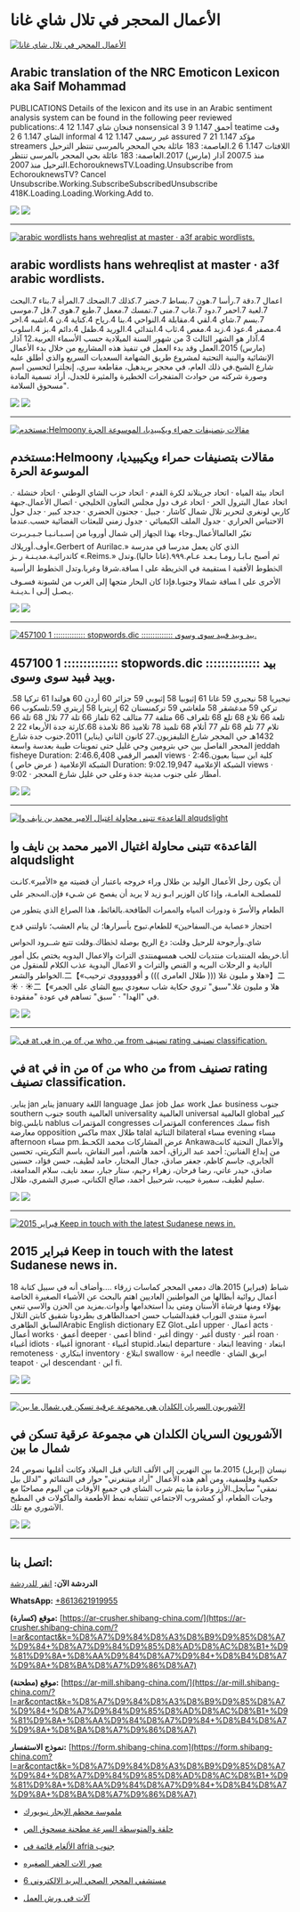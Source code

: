 # الأعمال المحجر في تلال شاي غانا

<a href="https://swt.shibang-china.com/?l=ar&img&k=%D8%A7%D9%84%D8%A3%D8%B9%D9%85%D8%A7%D9%84+%D8%A7%D9%84%D9%85%D8%AD%D8%AC%D8%B1+%D9%81%D9%8A+%D8%AA%D9%84%D8%A7%D9%84+%D8%B4%D8%A7%D9%8A+%D8%BA%D8%A7%D9%86%D8%A7" target="_blank">![الأعمال المحجر في تلال شاي غانا](http://static.shibang-china.com/all-800x300/223.jpg)</a>

## Arabic translation of the NRC Emoticon Lexicon aka Saif Mohammad
PUBLICATIONS   Details of the lexicon and its use in an Arabic sentiment analysis system can be found in the following peer reviewed publications:.فنجان شاي 1.147 12 4 nonsensical أحمق 1.147 9 3 teatime وقت الشاي 1.147 6 2 informal غير رسمي 1.147 12 4 assured مؤكد 1.147 21 7 streamers اللافتات 1.147 6 2.العاصمة: 183 عائلة بحي المحجر بالمرسى تنتظر الترحيل منذ 2007.5 آذار (مارس) 2017.العاصمة: 183 عائلة بحي المحجر بالمرسى تنتظر الترحيل منذ 2007.EchorouknewsTV.Loading.Unsubscribe from EchorouknewsTV? Cancel Unsubscribe.Working.SubscribeSubscribedUnsubscribe 418K.Loading.Loading.Working.Add to.


<a href="https://whatsapp.shibangsoft.com/WhatsApp.php" target="_blank" title="WhatsApp">![](http://static.shibang-china.com/icon/whatsapp.png)</a> <a href="https://swt.shibang-china.com/?l=ar&icon&k=%D8%A7%D9%84%D8%A3%D8%B9%D9%85%D8%A7%D9%84+%D8%A7%D9%84%D9%85%D8%AD%D8%AC%D8%B1+%D9%81%D9%8A+%D8%AA%D9%84%D8%A7%D9%84+%D8%B4%D8%A7%D9%8A+%D8%BA%D8%A7%D9%86%D8%A7" target="_blank">![](http://static.shibang-china.com/icon/chat-ar.png)</a>

---

<a href="https://swt.shibang-china.com/?l=ar&img&k=%D8%A7%D9%84%D8%A3%D8%B9%D9%85%D8%A7%D9%84+%D8%A7%D9%84%D9%85%D8%AD%D8%AC%D8%B1+%D9%81%D9%8A+%D8%AA%D9%84%D8%A7%D9%84+%D8%B4%D8%A7%D9%8A+%D8%BA%D8%A7%D9%86%D8%A7" target="_blank">![arabic wordlists hans wehreqlist at master · a3f arabic wordlists.](http://static.shibang-china.com/all-800x300/911.jpg)</a>

## arabic wordlists hans wehreqlist at master · a3f arabic wordlists.
اعمال 7.دقة 7.رأسا 7.ھون 7.بساط 7.خضر 7.كذلك 7.الضحك 7.المرأة 7.بناء 7.البحث 7.لعبة 7.احمر 7.دود 7.غاب 7.منى 7.تمسك 7.معمل 7.طبع 7.ھوى 7.قل 7.موسى 7.بسم 7.شاي 4.لقي 4.مقابلة 4.النواحي 4.بنا 4.رياح 4.كناية 4.ن 4.اشبه 4.احر 4.مصفر 4.عوذ 4.زبد 4.مغص 4.ثاب 4.ابتدائي 4.الوريد 4.طفل 4.دائم 4.بز 4.اسلوب 4.آذار هو الشهر الثالث 3 من شهور السنة الميلادية حسب الأسماء العربية.12 آذار (مارس) 2015.العمل وقد بدء العمل في تنفيذ هذه المشاريع من خلال بدء الأعمال الإنشائية والبنية التحتية لمشروع طريق الشهامة السعديات السريع والذي أطلق عليه شارع الشيخ.في ذلك العام، في محجر بريدهيل، مقاطعة سري، إنجلترا لتحسين اسم وصورة شركته من حوادث المتفجرات الخطيرة والمثيرة للجدل، أراد تسمية المادة &quot;مسحوق السلامة.


<a href="https://whatsapp.shibangsoft.com/WhatsApp.php" target="_blank" title="WhatsApp">![](http://static.shibang-china.com/icon/whatsapp.png)</a> <a href="https://swt.shibang-china.com/?l=ar&icon&k=%D8%A7%D9%84%D8%A3%D8%B9%D9%85%D8%A7%D9%84+%D8%A7%D9%84%D9%85%D8%AD%D8%AC%D8%B1+%D9%81%D9%8A+%D8%AA%D9%84%D8%A7%D9%84+%D8%B4%D8%A7%D9%8A+%D8%BA%D8%A7%D9%86%D8%A7" target="_blank">![](http://static.shibang-china.com/icon/chat-ar.png)</a>

---

<a href="https://swt.shibang-china.com/?l=ar&img&k=%D8%A7%D9%84%D8%A3%D8%B9%D9%85%D8%A7%D9%84+%D8%A7%D9%84%D9%85%D8%AD%D8%AC%D8%B1+%D9%81%D9%8A+%D8%AA%D9%84%D8%A7%D9%84+%D8%B4%D8%A7%D9%8A+%D8%BA%D8%A7%D9%86%D8%A7" target="_blank">![مستخدم:Helmoony مقالات بتصنيفات حمراء ويكيبيديا، الموسوعة الحرة](http://static.shibang-china.com/all-800x300/235.jpg)</a>

## مستخدم:Helmoony مقالات بتصنيفات حمراء ويكيبيديا، الموسوعة الحرة
.اتحاد بيئة المياه &middot; اتحاد جرينلاند لكرة القدم &middot; اتحاد حزب الشاي الوطني &middot; اتحاد خنشلة &middot; اتحاد عمال البترول الحر &middot; اتحاد غرف دول مجلس التعاون الخليجي &middot; اتصال الأعمال.جبهة كاربي لونغري لتحرير تلال شمال كاشار &middot; جبيل &middot; جحنون الحضري &middot; جدجد كبير &middot; جدل حول الاحتباس الحراري &middot; جدول الملف الكيميائي &middot; جدول زمني للبعثات الفضائية حسب.عندما تغيّر العالماﻷﻋﻤﺎل.وﺟﺎء ﺑﻬﺬا اﳉﻬﺎز إﻟﻰ ﺷﻤﺎل أوروﺑﺎ ﻣﻦ إﺳـﺒـﺎﻧـﻴـﺎ ﺟـﻴـﺮﺑـﺮت أوف.أورﻳﻼك«.Gerbert of Aurilac.» اﻟﺬي ﻛﺎن ﻳﻌﻤﻞ ﻣﺪرﺳﺎ ﻓﻲ ﻣﺪرﺳﺔ ﻛﺎﺗﺪراﺋﻴـﺔ.ﻣﺪﻳـﻨـﺔ ر ـﺰ «.Reims.» ﺛﻢ أﺻﺒﺢ ﺑـﺎﺑـﺎ روﻣـﺎ ﺑـﻌـﺪ ﻋـﺎم.٩٩٩.(ﻏﺎﻧﺎ ﺣﺎﻟﻴﺎ).وﺗﺪل اﳋﻄﻮط اﻷﻓﻘﻴﺔ ا ﺴﺘﻘﻴﻤﺔ ﻓﻲ اﳋﺮﻳﻄﺔ ﻋﻠﻰ ا ﺴﺎﻓﺔ.ﺷﺮﻗﺎ وﻏﺮﺑﺎ.وﺗﺪل اﳋﻄﻮط اﻟﺮأﺳﻴﺔ اﻷﺧﺮى ﻋﻠﻰ ا ﺴﺎﻓﺔ ﺷﻤﺎﻻ وﺟﻨﻮﺑﺎ.ﻓﺈذا ﻛﺎن اﻟﺒﺤﺎر ﻣﺘﺠﻬﺎ إﻟﻰ اﻟﻐﺮب ﻣﻦ ﻟﺸﺒﻮﻧﺔ ﻓﺴـﻮف ﻳـﺼـﻞ إﻟـﻰ ا ـﺪﻳـﻨـﺔ.


<a href="https://whatsapp.shibangsoft.com/WhatsApp.php" target="_blank" title="WhatsApp">![](http://static.shibang-china.com/icon/whatsapp.png)</a> <a href="https://swt.shibang-china.com/?l=ar&icon&k=%D8%A7%D9%84%D8%A3%D8%B9%D9%85%D8%A7%D9%84+%D8%A7%D9%84%D9%85%D8%AD%D8%AC%D8%B1+%D9%81%D9%8A+%D8%AA%D9%84%D8%A7%D9%84+%D8%B4%D8%A7%D9%8A+%D8%BA%D8%A7%D9%86%D8%A7" target="_blank">![](http://static.shibang-china.com/icon/chat-ar.png)</a>

---

<a href="https://swt.shibang-china.com/?l=ar&img&k=%D8%A7%D9%84%D8%A3%D8%B9%D9%85%D8%A7%D9%84+%D8%A7%D9%84%D9%85%D8%AD%D8%AC%D8%B1+%D9%81%D9%8A+%D8%AA%D9%84%D8%A7%D9%84+%D8%B4%D8%A7%D9%8A+%D8%BA%D8%A7%D9%86%D8%A7" target="_blank">![457100 1 :::::::::::::: stopwords.dic :::::::::::::: بيد وبيد فبيد سوى وسوى.](http://static.shibang-china.com/all-800x300/569.jpg)</a>

## 457100 1 :::::::::::::: stopwords.dic :::::::::::::: بيد وبيد فبيد سوى وسوى.
.نيجيريا 58 نيجيري 59 غانا 61 إثيوبيا 58 إثيوبي 59 جزائر 60 أردن 60 هولندا 61 تركيا 58 تركي 59 مدغشقر 58 ملغاشي 59 ترکمنستان 62 إريتريا 58 إريتري 59.تلسكوب 66 تلعة 66 تلاع 68 تلع 68 تلغراف 66 متلفة 77 متالف 62 تلفاز 66 تلة 77 تلال 68 تلة 66 تلام 77 تلم 68 تلم 77 أتلام 68 تلميذ 78 تلاميذ 86 تلامذة 68.كارثة جدة الأربعاء 22 2 1432هـ حي المحجر شارع التليفزيون.27 كانون الثاني (يناير) 2011.جنوب جدة شارع المحجر الفاصل بين حي بترومين وحي غليل حتى تموينات طيبة بعدسة واسعة jeddah fisheye Duration: 2:46.العصر الرقمي 6,408 views &middot; 2:46.كلية ابن سينا بعيون الشبكة الإعلامية ( عرض خاص ) Duration: 9:02.الشبكة الإعلامية 19,947 views &middot; 9:02 &middot; أمطار على جنوب مدينة جدة وعلى حي غليل شارع المحجر.


<a href="https://whatsapp.shibangsoft.com/WhatsApp.php" target="_blank" title="WhatsApp">![](http://static.shibang-china.com/icon/whatsapp.png)</a> <a href="https://swt.shibang-china.com/?l=ar&icon&k=%D8%A7%D9%84%D8%A3%D8%B9%D9%85%D8%A7%D9%84+%D8%A7%D9%84%D9%85%D8%AD%D8%AC%D8%B1+%D9%81%D9%8A+%D8%AA%D9%84%D8%A7%D9%84+%D8%B4%D8%A7%D9%8A+%D8%BA%D8%A7%D9%86%D8%A7" target="_blank">![](http://static.shibang-china.com/icon/chat-ar.png)</a>

---

<a href="https://swt.shibang-china.com/?l=ar&img&k=%D8%A7%D9%84%D8%A3%D8%B9%D9%85%D8%A7%D9%84+%D8%A7%D9%84%D9%85%D8%AD%D8%AC%D8%B1+%D9%81%D9%8A+%D8%AA%D9%84%D8%A7%D9%84+%D8%B4%D8%A7%D9%8A+%D8%BA%D8%A7%D9%86%D8%A7" target="_blank">![اﻟﻘﺎﻋﺪة» ﺗﺘﺒﻨﻰ ﻣﺤﺎوﻟﺔ اﻏﺘﻴﺎل اﻻﻣﻴﺮ ﻣﺤﻤﺪ ﺑﻦ ﻧﺎﻳﻒ وا alqudslight](http://static.shibang-china.com/all-800x300/1106.jpg)</a>

## اﻟﻘﺎﻋﺪة» ﺗﺘﺒﻨﻰ ﻣﺤﺎوﻟﺔ اﻏﺘﻴﺎل اﻻﻣﻴﺮ ﻣﺤﻤﺪ ﺑﻦ ﻧﺎﻳﻒ وا alqudslight
أن ﻳﻜﻮن رﺟﻞ اﻷﻋﻤﺎل اﻟﻮﻟﻴﺪ ﺑﻦ ﻃﻼل وراء ﺧﺮوﺟﻪ ﺑﺎﻋﺘﺒﺎر أن ﻗﻀﻴﺘﻪ ﻣﻊ «اﻷﻣﻴﺮ».ﻛﺎﻧـﺖ ﻟﻠﻤﺼﻠﺤـﺔ اﻟﻌﺎﻣـﺔ، وإذا ﻛﺎن اﻟﻮزﻳﺮ اﺑـﻮ زﻳﺪ ﻻ ﻳﺮﻳﺪ أن ﻳﻔﺼﺢ ﻋﻦ ﺷـﻲء ﻓﺈن.اﶈﺠﺮ ﻋﻠﻰ اﻟﻄﻌﺎم واﻷﺳﺮّ ة ودورات اﳌﻴﺎه واﳌﻤﺮات اﻟﻄﺎﻓﺤﺔ.ﺑﺎﻟﻐﺎﺋﻂ، ﻫﺬا اﻟﺼﺮاع اﻟﺬي ﻳﺘﻄﻮر ﻣﻦ اﺣﺘﺠﺎز «ﻋﺼﺎﺑﺔ ﻣﻦ.اﻟﺴﻔﺎﺣﲔ» ﻟﻠﻄﻌﺎم.ﺗﺒﻮح ﺑﺄﺳﺮارﻫﺎ؛ ﻟﻦ ﻳﻨﺎم اﻟﻌﺸﺐ؛ ﻧﺎوﻟﺘﻨﻲ ﻗﺪح ﺷﺎي.وأرﺟﻮﺣﺔ ﻟﻠﺮﺣﻴﻞ وﻗﻠﺖ: دع اﻟﺮﻳﺢ ﺑﻮﺻﻠﺔ ﳋﻄﺎك.وﻗﻠﺖ ﺗﺘﺒﻊ ﺷــﺮود اﳊﻮاس أﻧﺎ.خريطه المنتديات منتديات للحب همسهمنتدى التراث والاعمال اليدويه يختص بكل أمور البادية و الرحلات البريه و القنص والتراث و الاعمال اليدوية عذب الكلام للمنقول من الخواطر والشعر.二【«هلا و مليون غلا ((( طلال العامرى ))) و أقووووووى ترحيب»】二☀ &middot; ☀二【«هلا و مليون غلا.&quot;سبق&quot; تروي حكاية شاب سعودي يبيع الشاي على الجمر في &quot;الهدا&quot; &middot; &quot;سبق&quot; تساهم في عودة &quot;مفقودة.


<a href="https://whatsapp.shibangsoft.com/WhatsApp.php" target="_blank" title="WhatsApp">![](http://static.shibang-china.com/icon/whatsapp.png)</a> <a href="https://swt.shibang-china.com/?l=ar&icon&k=%D8%A7%D9%84%D8%A3%D8%B9%D9%85%D8%A7%D9%84+%D8%A7%D9%84%D9%85%D8%AD%D8%AC%D8%B1+%D9%81%D9%8A+%D8%AA%D9%84%D8%A7%D9%84+%D8%B4%D8%A7%D9%8A+%D8%BA%D8%A7%D9%86%D8%A7" target="_blank">![](http://static.shibang-china.com/icon/chat-ar.png)</a>

---

<a href="https://swt.shibang-china.com/?l=ar&img&k=%D8%A7%D9%84%D8%A3%D8%B9%D9%85%D8%A7%D9%84+%D8%A7%D9%84%D9%85%D8%AD%D8%AC%D8%B1+%D9%81%D9%8A+%D8%AA%D9%84%D8%A7%D9%84+%D8%B4%D8%A7%D9%8A+%D8%BA%D8%A7%D9%86%D8%A7" target="_blank">![في at في in من of من who من from تصنيف rating تصنيف classification.](http://static.shibang-china.com/all-800x300/1490.jpg)</a>

## في at في in من of من who من from تصنيف rating تصنيف classification.
.يناير jan يناير january اللغة language عمل job عمل work عمل business جنوب southern جنوب south العالمية universality العالمية universal العالمية global كبير big.نابلس nablus المؤتمرات congresses المؤتمرات conferences سمك fish معارضة opposition ماكس max طلال talal الثنائية bilateral مساء evening مساء afternoon مساء pm.عرض المشاركات محمد الكحـط Ankawaوالأعمال النحتية كانت من إبداع الفنانين: أحمد عبد الرزاق، أحمد هاشم، أمير النقاش، باسم التكريتي، تحسين الجابري، جاسم كاظم، جعفر صادق، جمال المختار، حامد لطيف، حسن فؤاد، حسنين صادق، حيدر عاتي، رضا فرحان، زهراء رحيم، ستار جبار، سعد نايف، سلام المدامغة، سليم لطيف، سميرة حبيب، شرحبيل أحمد، صالح الكناني، صبري الشمري، طلال.


<a href="https://whatsapp.shibangsoft.com/WhatsApp.php" target="_blank" title="WhatsApp">![](http://static.shibang-china.com/icon/whatsapp.png)</a> <a href="https://swt.shibang-china.com/?l=ar&icon&k=%D8%A7%D9%84%D8%A3%D8%B9%D9%85%D8%A7%D9%84+%D8%A7%D9%84%D9%85%D8%AD%D8%AC%D8%B1+%D9%81%D9%8A+%D8%AA%D9%84%D8%A7%D9%84+%D8%B4%D8%A7%D9%8A+%D8%BA%D8%A7%D9%86%D8%A7" target="_blank">![](http://static.shibang-china.com/icon/chat-ar.png)</a>

---

<a href="https://swt.shibang-china.com/?l=ar&img&k=%D8%A7%D9%84%D8%A3%D8%B9%D9%85%D8%A7%D9%84+%D8%A7%D9%84%D9%85%D8%AD%D8%AC%D8%B1+%D9%81%D9%8A+%D8%AA%D9%84%D8%A7%D9%84+%D8%B4%D8%A7%D9%8A+%D8%BA%D8%A7%D9%86%D8%A7" target="_blank">![فبراير 2015 Keep in touch with the latest Sudanese news in.](http://static.shibang-china.com/all-800x300/243.jpg)</a>

## فبراير 2015 Keep in touch with the latest Sudanese news in.
18 شباط (فبراير) 2015.هاك دمعي المحجر كماسات زرقاء ….وأضاف أنه في سبيل كتابة أعمال روائية أبطالها من المواطنين العاديين اهتم بالبحث عن الأشياء الصغيرة الخاصة بهؤلاء ومنها فرشاة الأسنان ومتى بدأ استخدامها وأدوات.بمزيد من الحزن والاسي تنعي اسرة منتدي النوراب فقيدالشباب حسن احمدالطاهرى بطردونا شقيق كابتن التلال السابق الطاهرىArabic English dictionary EZ Glot.أعلى upper &middot; أعمال acts &middot; أعمال works &middot; أعمق deeper &middot; أعمى blind &middot; أغبر dingy &middot; أغبر dusty &middot; أغبر roan &middot; أغبياء idiots &middot; أغبياء ignorant &middot; أغبياء stupid.ابتعاد departure &middot; ابتعاد leaving &middot; ابتعاد remoteness &middot; ابتكاري inventory &middot; ابتلاع swallow &middot; ابرة needle &middot; ابريق الشاي teapot &middot; ابن descendant &middot; ابن fi.


<a href="https://whatsapp.shibangsoft.com/WhatsApp.php" target="_blank" title="WhatsApp">![](http://static.shibang-china.com/icon/whatsapp.png)</a> <a href="https://swt.shibang-china.com/?l=ar&icon&k=%D8%A7%D9%84%D8%A3%D8%B9%D9%85%D8%A7%D9%84+%D8%A7%D9%84%D9%85%D8%AD%D8%AC%D8%B1+%D9%81%D9%8A+%D8%AA%D9%84%D8%A7%D9%84+%D8%B4%D8%A7%D9%8A+%D8%BA%D8%A7%D9%86%D8%A7" target="_blank">![](http://static.shibang-china.com/icon/chat-ar.png)</a>

---

<a href="https://swt.shibang-china.com/?l=ar&img&k=%D8%A7%D9%84%D8%A3%D8%B9%D9%85%D8%A7%D9%84+%D8%A7%D9%84%D9%85%D8%AD%D8%AC%D8%B1+%D9%81%D9%8A+%D8%AA%D9%84%D8%A7%D9%84+%D8%B4%D8%A7%D9%8A+%D8%BA%D8%A7%D9%86%D8%A7" target="_blank">![الآشوريون السريان الكلدان هي مجموعة عرقية تسكن في شمال ما بين](http://static.shibang-china.com/all-800x300/568.jpg)</a>

## الآشوريون السريان الكلدان هي مجموعة عرقية تسكن في شمال ما بين
24 نيسان (إبريل) 2015.ما بين النهرين إلى الألف الثاني قبل الميلاد وكانت أغلبها نصوص حكمية وفلسفية، ومن أهم هذه الأعمال &quot;أراد ميتنغرني&quot; حوار في التشائم و &quot;لدلل بيل نمقي&quot; سأبجل.الأرز وعادة ما يتم شرب الشاي في جميع الأوقات من اليوم مصاحبًا مع وجبات الطعام، أو كمشروب الاجتماعي تتشابه نمط الأطعمة والمأكولات في المطبخ الآشوري مع تلك.

<a href="https://whatsapp.shibangsoft.com/WhatsApp.php" target="_blank" title="WhatsApp">![](http://static.shibang-china.com/icon/whatsapp.png)</a> <a href="https://swt.shibang-china.com/?l=ar&icon&k=%D8%A7%D9%84%D8%A3%D8%B9%D9%85%D8%A7%D9%84+%D8%A7%D9%84%D9%85%D8%AD%D8%AC%D8%B1+%D9%81%D9%8A+%D8%AA%D9%84%D8%A7%D9%84+%D8%B4%D8%A7%D9%8A+%D8%BA%D8%A7%D9%86%D8%A7" target="_blank">![](http://static.shibang-china.com/icon/chat-ar.png)</a>

---
## اتصل بنا:

**الدردشة الآن:** [انقر للدردشة](https://swt.shibang-china.com?l=ar&contact&k=%D8%A7%D9%84%D8%A3%D8%B9%D9%85%D8%A7%D9%84+%D8%A7%D9%84%D9%85%D8%AD%D8%AC%D8%B1+%D9%81%D9%8A+%D8%AA%D9%84%D8%A7%D9%84+%D8%B4%D8%A7%D9%8A+%D8%BA%D8%A7%D9%86%D8%A7)

**WhatsApp:**  [+8613621919955](https://whatsapp.shibangsoft.com/WhatsApp.php)

**موقع (كسارة):** [https://ar-crusher.shibang-china.com/](https://ar-crusher.shibang-china.com/?l=ar&contact&k=%D8%A7%D9%84%D8%A3%D8%B9%D9%85%D8%A7%D9%84+%D8%A7%D9%84%D9%85%D8%AD%D8%AC%D8%B1+%D9%81%D9%8A+%D8%AA%D9%84%D8%A7%D9%84+%D8%B4%D8%A7%D9%8A+%D8%BA%D8%A7%D9%86%D8%A7)

**موقع (مطحنة):** [https://ar-mill.shibang-china.com/](https://ar-mill.shibang-china.com/?l=ar&contact&k=%D8%A7%D9%84%D8%A3%D8%B9%D9%85%D8%A7%D9%84+%D8%A7%D9%84%D9%85%D8%AD%D8%AC%D8%B1+%D9%81%D9%8A+%D8%AA%D9%84%D8%A7%D9%84+%D8%B4%D8%A7%D9%8A+%D8%BA%D8%A7%D9%86%D8%A7)

**نموذج الاستفسار:** [https://form.shibang-china.com](https://form.shibang-china.com?l=ar&contact&k=%D8%A7%D9%84%D8%A3%D8%B9%D9%85%D8%A7%D9%84+%D8%A7%D9%84%D9%85%D8%AD%D8%AC%D8%B1+%D9%81%D9%8A+%D8%AA%D9%84%D8%A7%D9%84+%D8%B4%D8%A7%D9%8A+%D8%BA%D8%A7%D9%86%D8%A7)

* [ملموسة محطم الإيجار نيويورك](../25/%D9%85%D9%84%D9%85%D9%88%D8%B3%D8%A9%20%D9%85%D8%AD%D8%B7%D9%85%20%D8%A7%D9%84%D8%A5%D9%8A%D8%AC%D8%A7%D8%B1%20%D9%86%D9%8A%D9%88%D9%8A%D9%88%D8%B1%D9%83.md)

* [حلقة والمتوسطة السرعة مطحنة مسحوق الص](../22/%D8%AD%D9%84%D9%82%D8%A9%20%D9%88%D8%A7%D9%84%D9%85%D8%AA%D9%88%D8%B3%D8%B7%D8%A9%20%D8%A7%D9%84%D8%B3%D8%B1%D8%B9%D8%A9%20%D9%85%D8%B7%D8%AD%D9%86%D8%A9%20%D9%85%D8%B3%D8%AD%D9%88%D9%82%20%D8%A7%D9%84%D8%B5.md)

* [الألغام قائمة في afria جنوب](../23/%D8%A7%D9%84%D8%A3%D9%84%D8%BA%D8%A7%D9%85%20%D9%82%D8%A7%D8%A6%D9%85%D8%A9%20%D9%81%D9%8A%20afria%20%D8%AC%D9%86%D9%88%D8%A8.md)

* [صور الات الحفر الصغيره](../21/%D8%B5%D9%88%D8%B1%20%D8%A7%D9%84%D8%A7%D8%AA%20%D8%A7%D9%84%D8%AD%D9%81%D8%B1%20%D8%A7%D9%84%D8%B5%D8%BA%D9%8A%D8%B1%D9%87.md)

* [6 مستشفي المحجر الصحي البريد الالكتروني](../21/6%20%D9%85%D8%B3%D8%AA%D8%B4%D9%81%D9%8A%20%D8%A7%D9%84%D9%85%D8%AD%D8%AC%D8%B1%20%D8%A7%D9%84%D8%B5%D8%AD%D9%8A%20%D8%A7%D9%84%D8%A8%D8%B1%D9%8A%D8%AF%20%D8%A7%D9%84%D8%A7%D9%84%D9%83%D8%AA%D8%B1%D9%88%D9%86%D9%8A.md)

* [آلات في ورش العمل](../25/%D8%A2%D9%84%D8%A7%D8%AA%20%D9%81%D9%8A%20%D9%88%D8%B1%D8%B4%20%D8%A7%D9%84%D8%B9%D9%85%D9%84.md)